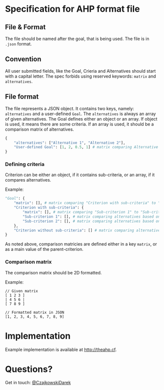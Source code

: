 # Specification for AHP format file
## File & Format
The file should be named after the goal, that is being used. The file is in `.json` format.

## Convention
All user submitted fields, like the Goal, Crieria and Alternatives should start with a capital letter.
The spec forbids using reserved keywords: `matrix` and `alternatives`.

## File format
The file represents a JSON object. It contains two keys, namely: `alternatives` and a user-defined `Goal`.
The `alternatives` is always an array of given alternatives.
The Goal defines either an object or an array. If object is used, it means there are some criteria. If an array is used, it should be a comparison matrix of alternatives.

```python
{
    "alternatives": ["Alternative 1", "Alternative 2"],
    "User-defined Goal": [1, 2, 0.5, 1] # matrix comparing Alternative 1 to Alternative 2 without any citerias
}
```

### Defining criteria
Criterion can be either an object, if it contains sub-criteria, or an array, if it compares alternatives.

Example:
```python
"Goal": {
    "matrix": [], # matrix comparing "Criterion with sub-criteria" to "Criterion without sub-criteria"
    "Criterion with sub-criteria": {
        "matrix": [], # matrix comparing "Sub-criterion 1" to "Sub-criterion 2"
        "Sub-criterion 1": [], # matrix comparing alternatives based on "Sub-criterion 1"
        "Sub-criterion 2": [], # matrix comparing alternatives based on "Sub-criterion 1"
    },
    "Criterion without sub-criteria": [] # matrix comparing alternatives based on "Criterion without sub-criteria"
}
```

As noted above, comparison matricies are defined either in a key `matrix`, or as a main value of the parent-criterion.

### Comparison matrix
The comparison matrix should be 2D formatted.

Example:
```
// Given matrix
[ 1 2 3 ]
| 4 5 6 |
[ 7 8 9 ]

// Formatted matrix in JSON
[1, 2, 3, 4, 5, 6, 7, 8, 9]
```

# Implementation
Example implementation is available at http://theahp.cf.

# Questions?
Get in touch: [@CzajkowskiDarek](https://twitter.com/CzajkowskiDarek)
